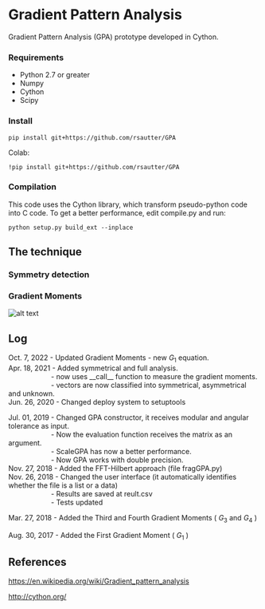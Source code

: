 # Gradient Pattern Analysis
Gradient Pattern Analysis (GPA) prototype developed in Cython.

### Requirements
 - Python 2.7 or greater
 - Numpy
 - Cython 
 - Scipy
 
### Install
    pip install git+https://github.com/rsautter/GPA
    
Colab:

    !pip install git+https://github.com/rsautter/GPA
    
### Compilation

This code uses the Cython library, which transform pseudo-python code into C code. 
To get a better performance, edit compile.py and run:

    python setup.py build_ext --inplace
## The technique

### Symmetry detection

### Gradient Moments
![alt text](https://github.com/rsautter/GPA/blob/master/Figures/moments.png)


## Log
Oct. 7, 2022 - Updated Gradient Moments - new $G_1$ equation.\
Apr. 18, 2021 - Added symmetrical and full analysis.\
&emsp;&emsp; &emsp; &emsp; &emsp; - now uses \_\_call\_\_ function to measure the gradient moments.\
&emsp;&emsp; &emsp; &emsp; &emsp; - vectors are now classified into symmetrical, asymmetrical and unknown.\
Jun. 26, 2020 - Changed deploy system to setuptools

Jul. 01, 2019 - Changed GPA constructor, it receives modular and angular tolerance as input.\
&emsp;&emsp; &emsp; &emsp; &emsp; - Now the evaluation function receives the matrix as an argument.\
&emsp;&emsp; &emsp; &emsp; &emsp; - ScaleGPA has now a better performance.\
&emsp;&emsp; &emsp; &emsp; &emsp; - Now GPA works with double precision.\
Nov. 27, 2018 - Added the FFT-Hilbert approach (file fragGPA.py)\
Nov. 26, 2018 - Changed the user interface (it automatically identifies whether the file is a list or a data)\
&emsp;&emsp; &emsp; &emsp; &emsp; - Results are saved at reult.csv\
&emsp;&emsp; &emsp; &emsp; &emsp; - Tests updated
              
Mar. 27, 2018 - Added the Third and Fourth Gradient Moments ( $G_3$ and $G_4$ )

Aug. 30, 2017 - Added the First Gradient Moment ( $G_1$ )




## References
https://en.wikipedia.org/wiki/Gradient_pattern_analysis

http://cython.org/
